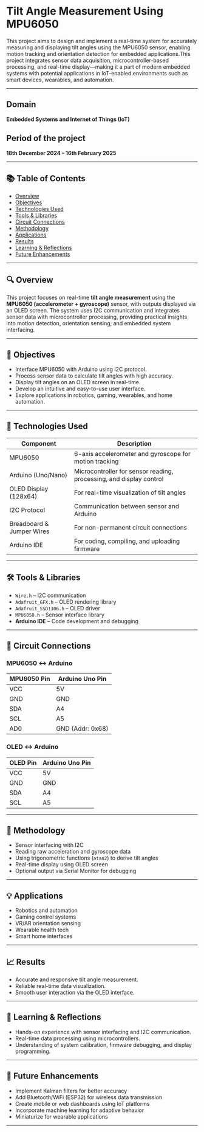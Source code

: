 
# Tilt Angle Measurement Using MPU6050


This project aims to design and implement a real-time system for accurately measuring and displaying tilt angles using the MPU6050 sensor, enabling motion tracking and orientation detection for embedded applications.This project integrates sensor data acquisition, microcontroller-based processing, and real-time display—making it a part of modern embedded systems with potential applications in IoT-enabled environments such as smart devices, wearables, and automation.

---

##  Domain

**Embedded Systems and Internet of Things (IoT)**  


##  Period of the project

**18th December 2024 – 16th February 2025**  


---

## 📚 Table of Contents

- [Overview](#-overview)
- [Objectives](#-objectives)
- [Technologies Used](#-technologies-used)
- [Tools & Libraries](#-tools--libraries)
- [Circuit Connections](#-circuit-connections)
- [Methodology](#-methodology)
- [Applications](#-applications)
- [Results](#-results)
- [Learning & Reflections](#-learning--reflections)
- [Future Enhancements](#-future-enhancements)


---

## 🔍 Overview

This project focuses on real-time **tilt angle measurement** using the **MPU6050 (accelerometer + gyroscope)** sensor, with outputs displayed via an OLED screen. The system uses I2C communication and integrates sensor data with microcontroller processing, providing practical insights into motion detection, orientation sensing, and embedded system interfacing.

---

## 🎯 Objectives

- Interface MPU6050 with Arduino using I2C protocol.
- Process sensor data to calculate tilt angles with high accuracy.
- Display tilt angles on an OLED screen in real-time.
- Develop an intuitive and easy-to-use user interface.
- Explore applications in robotics, gaming, wearables, and home automation.

---

## 🔧 Technologies Used

| Component             | Description                                                                 |
|----------------------|-----------------------------------------------------------------------------|
| MPU6050              | 6-axis accelerometer and gyroscope for motion tracking                      |
| Arduino (Uno/Nano)   | Microcontroller for sensor reading, processing, and display control         |
| OLED Display (128x64)| For real-time visualization of tilt angles                                  |
| I2C Protocol         | Communication between sensor and Arduino                                    |
| Breadboard & Jumper Wires | For non-permanent circuit connections                                |
| Arduino IDE          | For coding, compiling, and uploading firmware                               |

---

## 🛠 Tools & Libraries

- `Wire.h` – I2C communication
- `Adafruit_GFX.h` – OLED rendering library
- `Adafruit_SSD1306.h` – OLED driver
- `MPU6050.h` – Sensor interface library
- **Arduino IDE** – Code development and debugging

---

## 📐 Circuit Connections

### MPU6050 ↔ Arduino

| MPU6050 Pin | Arduino Uno Pin |
|-------------|------------------|
| VCC         | 5V               |
| GND         | GND              |
| SDA         | A4               |
| SCL         | A5               |
| AD0         | GND (Addr: 0x68) |

### OLED ↔ Arduino

| OLED Pin | Arduino Uno Pin |
|----------|------------------|
| VCC      | 5V               |
| GND      | GND              |
| SDA      | A4               |
| SCL      | A5               |

---

## 🧪 Methodology

- Sensor interfacing with I2C
- Reading raw acceleration and gyroscope data
- Using trigonometric functions (`atan2`) to derive tilt angles
- Real-time display using OLED screen
- Optional output via Serial Monitor for debugging

---

## 💡 Applications

- Robotics and automation
- Gaming control systems
- VR/AR orientation sensing
- Wearable health tech
- Smart home interfaces

---

## 📈 Results

- Accurate and responsive tilt angle measurement.
- Reliable real-time data visualization.
- Smooth user interaction via the OLED interface.

---

## 🧠 Learning & Reflections

- Hands-on experience with sensor interfacing and I2C communication.
- Real-time data processing using microcontrollers.
- Understanding of system calibration, firmware debugging, and display programming.

---

## 🚀 Future Enhancements

- Implement Kalman filters for better accuracy
- Add Bluetooth/WiFi (ESP32) for wireless data transmission
- Create mobile or web dashboards using IoT platforms
- Incorporate machine learning for adaptive behavior
- Miniaturize for wearable applications

---
